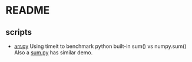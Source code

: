 README
======

## scripts

- [arr.py](./arr.py)
  Using timeit to benchmark python built-in sum() vs numpy.sum()
  Also a [sum.py](../sum.py) has similar demo.


